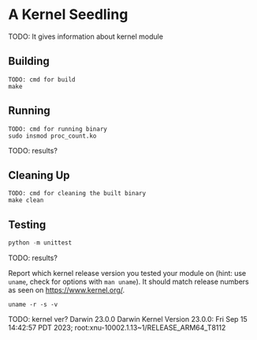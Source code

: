 # A Kernel Seedling
TODO: It gives information about kernel module

## Building
```shell
TODO: cmd for build
make
```

## Running
```shell
TODO: cmd for running binary
sudo insmod proc_count.ko
```
TODO: results?

## Cleaning Up
```shell
TODO: cmd for cleaning the built binary
make clean
```

## Testing
```python
python -m unittest
```
TODO: results?

Report which kernel release version you tested your module on
(hint: use `uname`, check for options with `man uname`).
It should match release numbers as seen on https://www.kernel.org/.

```shell
uname -r -s -v
```
TODO: kernel ver?
Darwin 23.0.0 Darwin Kernel Version 23.0.0: Fri Sep 15 14:42:57 PDT 2023; root:xnu-10002.1.13~1/RELEASE_ARM64_T8112